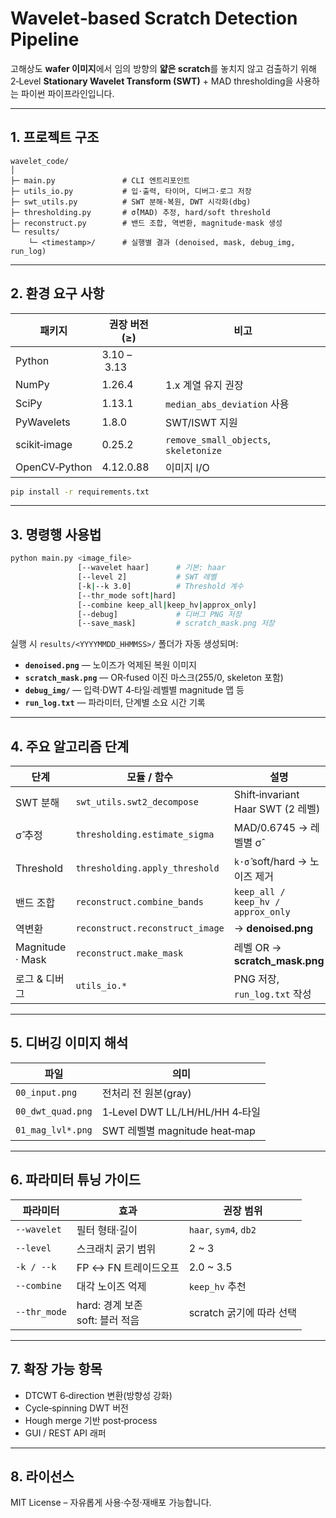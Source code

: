

# Wavelet‑based Scratch Detection Pipeline

고해상도 **wafer 이미지**에서 임의 방향의 **얇은 scratch**를 놓치지 않고 검출하기 위해  
2‑Level **Stationary Wavelet Transform (SWT)** + MAD thresholding을 사용하는 파이썬 파이프라인입니다.

---

## 1. 프로젝트 구조

```
wavelet_code/
│
├─ main.py               # CLI 엔트리포인트
├─ utils_io.py           # 입·출력, 타이머, 디버그·로그 저장
├─ swt_utils.py          # SWT 분해·복원, DWT 시각화(dbg)
├─ thresholding.py       # σ̂(MAD) 추정, hard/soft threshold
├─ reconstruct.py        # 밴드 조합, 역변환, magnitude·mask 생성
└─ results/
    └─ <timestamp>/      # 실행별 결과 (denoised, mask, debug_img, run_log)
```

---

## 2. 환경 요구 사항

| 패키지 | 권장 버전(≥) | 비고 |
|--------|--------------|------|
| Python | 3.10 – 3.13 | |
| NumPy | 1.26.4 | 1.x 계열 유지 권장 |
| SciPy | 1.13.1 | `median_abs_deviation` 사용 |
| PyWavelets | 1.8.0 | SWT/ISWT 지원 |
| scikit‑image | 0.25.2 | `remove_small_objects`, `skeletonize` |
| OpenCV‑Python | 4.12.0.88 | 이미지 I/O |

```bash
pip install -r requirements.txt
```

---

## 3. 명령행 사용법

```bash
python main.py <image_file>
               [--wavelet haar]      # 기본: haar
               [--level 2]           # SWT 레벨
               [-k|--k 3.0]          # Threshold 계수
               [--thr_mode soft|hard]
               [--combine keep_all|keep_hv|approx_only]
               [--debug]             # 디버그 PNG 저장
               [--save_mask]         # scratch_mask.png 저장
```

실행 시 `results/<YYYYMMDD_HHMMSS>/` 폴더가 자동 생성되며:

* **`denoised.png`** — 노이즈가 억제된 복원 이미지  
* **`scratch_mask.png`** — OR‑fused 이진 마스크(255/0, skeleton 포함)  
* **`debug_img/`** — 입력·DWT 4‑타일·레벨별 magnitude 맵 등  
* **`run_log.txt`** — 파라미터, 단계별 소요 시간 기록  

---

## 4. 주요 알고리즘 단계

| 단계 | 모듈 / 함수 | 설명 |
|------|-------------|------|
| SWT 분해 | `swt_utils.swt2_decompose` | Shift‑invariant Haar SWT (2 레벨) |
| σ̂ 추정 | `thresholding.estimate_sigma` | MAD/0.6745 → 레벨별 σ̂ |
| Threshold | `thresholding.apply_threshold` | `k·σ̂` soft/hard → 노이즈 제거 |
| 밴드 조합 | `reconstruct.combine_bands` | `keep_all / keep_hv / approx_only` |
| 역변환 | `reconstruct.reconstruct_image` | → **denoised.png** |
| Magnitude · Mask | `reconstruct.make_mask` | 레벨 OR → **scratch_mask.png** |
| 로그 & 디버그 | `utils_io.*` | PNG 저장, `run_log.txt` 작성 |

---

## 5. 디버깅 이미지 해석

| 파일 | 의미 |
|------|------|
| `00_input.png` | 전처리 전 원본(gray) |
| `00_dwt_quad.png` | 1‑Level DWT LL/LH/HL/HH 4‑타일 |
| `01_mag_lvl*.png` | SWT 레벨별 magnitude heat‑map |

---

## 6. 파라미터 튜닝 가이드

| 파라미터 | 효과 | 권장 범위 |
|----------|------|-----------|
| `--wavelet` | 필터 형태·길이 | `haar`, `sym4`, `db2` |
| `--level` | 스크래치 굵기 범위 | 2 ~ 3 |
| `-k / --k` | FP ↔ FN 트레이드오프 | 2.0 ~ 3.5 |
| `--combine` | 대각 노이즈 억제 | `keep_hv` 추천 |
| `--thr_mode` | hard: 경계 보존<br>soft: 블러 적음 | scratch 굵기에 따라 선택 |

---

## 7. 확장 가능 항목

* DTCWT 6‑direction 변환(방향성 강화)  
* Cycle‑spinning DWT 버전  
* Hough merge 기반 post‑process  
* GUI / REST API 래퍼

---

## 8. 라이선스

MIT License – 자유롭게 사용·수정·재배포 가능합니다.
